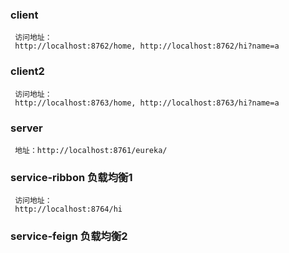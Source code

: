 ### client
     访问地址：
     http://localhost:8762/home, http://localhost:8762/hi?name=a
### client2
     访问地址：
     http://localhost:8763/home, http://localhost:8763/hi?name=a
### server
     地址：http://localhost:8761/eureka/
### service-ribbon 负载均衡1
     访问地址：
     http://localhost:8764/hi
### service-feign  负载均衡2
   